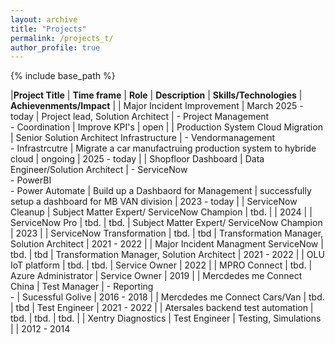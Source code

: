 ```yaml
---
layout: archive
title: "Projects"
permalink: /projects_t/
author_profile: true
---
```


{% include base_path %}


|**Project Title** | **Time frame** | **Role** | **Description** | **Skills/Technologies** | **Achievenments/Impact** | 
| Major Incident Improvement | March 2025 - today | Project lead, Solution Architect | - Project Management <br> - Coordination | Improve KPI's | open | 
| Production System Cloud Migration | Senior Solution Architect Infrastructure | - Vendormanagement <br> - Infrastrcutre | Migrate a car manufactruing production system to hybride cloud | ongoing | 2025 - today |
| Shopfloor Dashboard | Data Engineer/Solution Architect | - ServiceNow <br> - PowerBI <br> - Power Automate | Build up a Dashbaord for Management | successfully setup a dashboard for MB VAN division | 2023 - today |
| ServiceNow Cleanup | Subject Matter Expert/ ServiceNow Champion | tbd. |  | 2024 |
| ServiceNow Pro | tbd. | tbd. | Subject Matter Expert/ ServiceNow Champion | 2023 |
| ServiceNow Transformation | tbd. | tbd | Transformation Manager, Solution Architect | 2021 - 2022 |
| Major Incident Managment ServiceNow | tbd. | tbd | Transformation Manager, Solution Architect | 2021 - 2022 |
| OLU IoT platform | tbd. | tbd. | Service Owner | 2022 |
| MPRO Connect | tbd. | Azure Administrator | Service Owner | 2019 |
| Mercdedes me Connect China | Test Manager | - Reporting <br> -  | Sucessful Golive  | 2016 - 2018 |
| Mercdedes me Connect Cars/Van | tbd. | tbd | Test Engineer | 2021 - 2022 |
| Atersales backend test automation | tbd. | tbd. | tbd. |
| Xentry Diagnostics | Test Engineer | Testing, Simulations |  | 2012 - 2014
